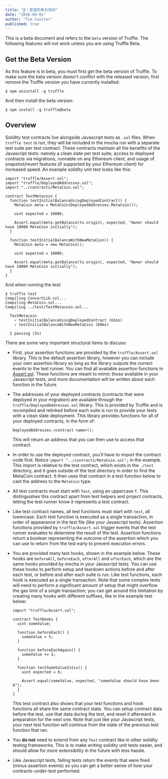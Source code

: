 ```yaml
---
title: "β：坚固的单元测试"
date: "2016-09-01"
author: "Tim Coulter"
published: true
---
```


This is a beta document and refers to the `beta` version of Truffle. The following features will not work unless you are using Truffle Beta.

## Get the Beta Version

As this feature is in beta, you must first get the beta version of Truffle. To make sure the beta version doesn't conflict with the released version, first remove the Truffle version you have currently installed:

```shell
$ npm uninstall -g truffle
```

And then install the beta version:

```shell
$ npm install -g truffle@beta
```

## Overview

Solidity test contracts live alongside Javascript tests as `.sol` files. When `truffle test` is run, they will be included in the mocha run with a separate test suite per test contract. These contracts maintain all the benefits of the Javascript tests: namely a clean slate per test suite, access to deployed contracts via migrations, runnable on any Ethereum client, and usage of snapshot/revert features (if supported by your Ethereum client) for increased speed. An example solidity unit test looks like this:

```solidity
import "truffle/Assert.sol";
import "truffle/DeployedAddresses.sol";
import "../contracts/MetaCoin.sol";

contract TestMetacoin {
  function testInitialBalanceUsingDeployedContract() {
    MetaCoin meta = MetaCoin(DeployedAddresses.MetaCoin());

    uint expected = 10000;

    Assert.equal(meta.getBalance(tx.origin), expected, "Owner should have 10000 MetaCoin initially");
  }

  function testInitialBalanceWithNewMetaCoin() {
    MetaCoin meta = new MetaCoin();

    uint expected = 10000;

    Assert.equal(meta.getBalance(tx.origin), expected, "Owner should have 10000 MetaCoin initially");
  }
}
```

And when running the test:

```shell
$ truffle test
Compiling ConvertLib.sol...
Compiling MetaCoin.sol...
Compiling ../test/TestMetacoin.sol...

  TestMetacoin
    ✓ testInitialBalanceUsingDeployedContract (61ms)
    ✓ testInitialBalanceWithNewMetaCoin (69ms)

  2 passing (3s)
```

There are some very important structural items to discuss:

- First, your assertion functions are provided by the `truffle/Assert.sol` library. This is the default assertion library, however you can include your own assertion library so long as the library outputs the correct events to the test runner. You can find all available assertion functions in [Assert.sol](https://github.com/ConsenSys/truffle/blob/solidity-tests/lib/testing/Assert.sol). These functions are meant to mimic those available in your Javascript tests, and more documentation will be written about each function in the future.

- The addresses of your deployed contracts (contracts that were deployed in your migration) are available through the `truffle/DeployedAddresses.sol` library. This is provided by Truffle and is recompiled and relinked before each suite is run to provide your tests with a clean slate deployment. This library provides functions for all of your deployed contracts, in the form of:

  ```solidity
  DeployedAddresses.<contract name>();
  ```

  This will return an address that you can then use to access that contract.

- In order to use the deployed contract, you'll have to import the contract code first. Notice `import "../contracts/MetaCoin.sol";` in the example. This import is relative to the test contract, which exists in the `./test` directory, and it goes outside of the test directory in order to find the MetaCoin contract. It then uses that contract in a test function below to cast the address to the `MetaCoin` type.

- All test contracts must start with `Test`, using an uppercase `T`. This distinguishes this contract apart from test helpers and project contracts, letting the test runner know it represents a test contract.

- Like test contract names, all test functions must start with `test`, all lowercase. Each test function is executed as a single transaction, in order of appearance in the test file (like your Javascript tests). Assertion functions provided by `truffle/Assert.sol` trigger events that the test runner evaluates to determine the result of the test. Assertion functions return a boolean representing the outcome of the assertion which you can use to return from the test early to prevent execution errors.

- You are provided many test hooks, shown in the example below. These hooks are `beforeAll`, `beforeEach`, `afterAll` and `afterEach`, which are the same hooks provided by mocha in your Javascript tests. You can use these hooks to perform setup and teardown actions before and after each test, or before and after each suite is run. Like test functions, each hook is executed as a single transaction. Note that some complex tests will need to perform a significant amount of setup that might overflow the gas limit of a single transaction; you can get around this limitation by creating many hooks with different suffixes, like in the example test below:

  ```solidity
  import "truffle/Assert.sol";

  contract TestHooks {
    uint someValue;

    function beforeEach() {
      someValue = 5;
    }

    function beforeEachAgain() {
      someValue += 1;
    }

    function testSomeValueIsSix() {
      uint expected = 6;

      Assert.equal(someValue, expected, "someValue should have been 6");
    }
  }

  ```

  This test contract also shows that your test functions and hook functions all share the same contract state. You can setup contract data before the test, use that data during the test, and reset it afterward in preparation for the next one. Note that just like your Javascript tests, your next test function will continue from the state of the previous test function that ran.

- You **do not** need to extend from any `Test` contract like in other solidity testing frameworks. This is to make writing solidity unit tests easier, and should allow for more extensibility in the future with less hassle.

- Like Javascript tests, failing tests return the events that were fired (minus assertion events) so you can get a better sense of how your contracts-under-test performed.
